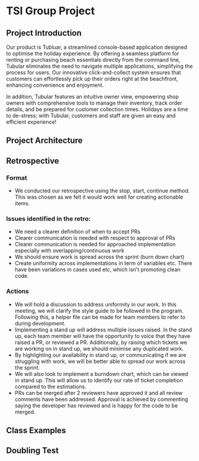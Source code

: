 # TSI Group Project

## Project Introduction
Our product is Tubluar, a streamlined console-based application designed to optimise the holiday experience. By offering a seamless platform for renting or purchasing beach essentials directly from the command line, Tubular eliminates the need to navigate multiple applications, simplifying the process for users. Our innovative click-and-collect system ensures that customers can effortlessly pick up their orders right at the beachfront, enhancing convenience and enjoyment.

In addition, Tubular features an intuitive owner view, empowering shop owners with comprehensive tools to manage their inventory, track order details, and be prepared for customer collection times. Holidays are a time to de-stress; with Tubular, customers and staff are given an easy and efficient experience! 


## Project Architecture


## Retrospective
### Format
- We conducted our retrospective using the stop, start, continue method. This was chosen as we felt it would work well for creating actionable items.

### Issues identified in the retro:
- We need a clearer definition of when to accept PRs
- Clearer communication is needed with respect to approval of PRs
- Clearer communication is needed for approached implementation especially with overlapping/continuous work
- We should ensure work is spread across the sprint (burn down chart)
- Create uniformity across implementations in term of variables etc. There have been variations in cases used etc, which isn't promoting clean code.

### Actions
- We will hold a discussion to address uniformity in our work. In this meeting, we will clarify the style guide to be followed in the program. Following this, a helper file can be made for team members to refer to during development.
- Implementing a stand up will address multiple issues raised. In the stand up, each team member will have the opportunity to voice that they have raised a PR, or reviewed a PR. Additionally, by raising which tickets we are working on in stand up, we should minimise any duplicated work.
- By highlighting our availability in stand up, or communicating if we are struggling with work, we will be better able to spread our work across the sprint. 
- We will also look to implement a burndown chart, which can be viewed in stand up. This will allow us to identify our rate of ticket completion compared to the estimations. 
- PRs can be merged after 2 reviewers have approved it and all review comments have been addressed. Approval is achieved by commenting saying the developer has reviewed and is happy for the code to be merged.


## Class Examples


## Doubling Test
